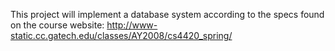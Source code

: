 This project will implement a database system according to the specs found on the course website:
http://www-static.cc.gatech.edu/classes/AY2008/cs4420_spring/
